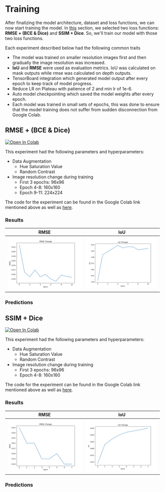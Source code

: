 # Training

After finalizing the model architecture, dataset and loss functions, we can now start training the model. In [this](deciding_loss_function.md#depth-and-segmentation-prediction) section, we selected two loss functions: **RMSE + (BCE & Dice)** and **SSIM + Dice**. So, we'll train our model with those two loss functions.

Each experiment described below had the following common traits

- The model was trained on smaller resolution images first and then gradually the image resolution was increased.
- **IoU** and **RMSE** were used as evaluation metrics. IoU was calculated on mask outputs while rmse was calculated on depth outputs.
- TensorBoard integration which generated model output after every epoch to keep track of model progress.
- Reduce LR on Plateau with patience of 2 and min lr of 1e-6.
- Auto model checkpointing which saved the model weights after every epoch.
- Each model was trained in small sets of epochs, this was done to ensure that the model training does not suffer from sudden disconnection from Google Colab.

## RMSE + (BCE & Dice)

[![Open In Colab](https://colab.research.google.com/assets/colab-badge.svg)](https://colab.research.google.com/drive/1c_ZnY4V3MJwe8re6PoYlrqnMCSEsMWFI?usp=sharing)

This experiment had the following parameters and hyperparameters:

- Data Augmentation
  - Hue Saturation Value
  - Random Contrast
- Image resolution change during training
  - First 3 epochs: 96x96
  - Epoch 4-8: 160x160
  - Epoch 9-11: 224x224

The code for the experiment can be found in the Google Colab link mentioned above as well as [here](../trial_notebooks/DES_RMSE_BCE_Dice.ipynb).

### Results

|                       RMSE                       |                      IoU                       |
| :----------------------------------------------: | :--------------------------------------------: |
| ![rmse](../images/rmse_bce_dice/rmse_change.png) | ![iou](../images/rmse_bce_dice/iou_change.png) |

### Predictions

## SSIM + Dice

[![Open In Colab](https://colab.research.google.com/assets/colab-badge.svg)](https://colab.research.google.com/drive/1QmTXVlEM4zjIQ4_sxjsTVVVzPkkdErPs?usp=sharing)

This experiment had the following parameters and hyperparameters:

- Data Augmentation
  - Hue Saturation Value
  - Random Contrast
- Image resolution change during training
  - First 3 epochs: 96x96
  - Epoch 4-8: 160x160

The code for the experiment can be found in the Google Colab link mentioned above as well as [here](../trial_notebooks/DES_SSIM_DICE.ipynb).

### Results

|                     RMSE                     |                    IoU                     |
| :------------------------------------------: | :----------------------------------------: |
| ![rmse](../images/ssim_dice/rmse_change.png) | ![iou](../images/ssim_dice/iou_change.png) |

### Predictions
